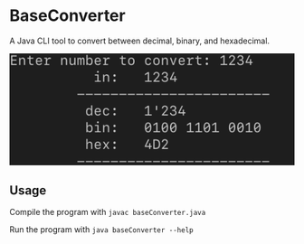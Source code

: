# BaseConverter

A Java CLI tool to convert between decimal, binary, and hexadecimal.

![BaseConverter Screenshot](/screenshots/baseConvert_screenshot.png?raw=true "BaseConverter Screenshot")

## Usage

Compile the program with ```javac baseConverter.java``` 

Run the program with ```java baseConverter --help```

